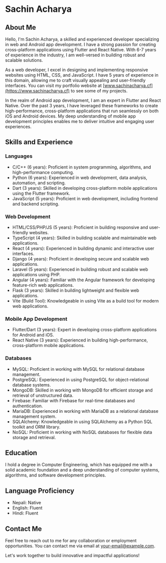 # Sachin Acharya

## About Me
Hello, I'm Sachin Acharya, a skilled and experienced developer specializing in web and Android app development. I have a strong passion for creating cross-platform applications using Flutter and React Native. With 6-7 years of experience in the industry, I am well-versed in building robust and scalable solutions.

As a web developer, I excel in designing and implementing responsive websites using HTML, CSS, and JavaScript. I have 5 years of experience in this domain, allowing me to craft visually appealing and user-friendly interfaces. You can visit my portfolio website at [www.sachinacharya.cf](https://www.sachinacharya.cf) to see some of my projects.

In the realm of Android app development, I am an expert in Flutter and React Native. Over the past 3 years, I have leveraged these frameworks to create high-performance, cross-platform applications that run seamlessly on both iOS and Android devices. My deep understanding of mobile app development principles enables me to deliver intuitive and engaging user experiences.

## Skills and Experience

### Languages
- C/C++ (6 years): Proficient in system programming, algorithms, and high-performance computing.
- Python (6 years): Experienced in web development, data analysis, automation, and scripting.
- Dart (3 years): Skilled in developing cross-platform mobile applications using the Flutter framework.
- JavaScript (5 years): Proficient in web development, including frontend and backend scripting.

### Web Development
- HTML/CSS/PHP/JS (5 years): Proficient in building responsive and user-friendly websites.
- TypeScript (4 years): Skilled in building scalable and maintainable web applications.
- React (4 years): Experienced in building dynamic and interactive user interfaces.
- Django (4 years): Proficient in developing secure and scalable web applications.
- Laravel (5 years): Experienced in building robust and scalable web applications using PHP.
- Angular (4 years): Familiar with the Angular framework for developing feature-rich web applications.
- Flask (3 years): Skilled in building lightweight and flexible web applications.
- Vite (Build Tool): Knowledgeable in using Vite as a build tool for modern web applications.

### Mobile App Development
- Flutter/Dart (3 years): Expert in developing cross-platform applications for Android and iOS.
- React Native (3 years): Experienced in building high-performance, cross-platform mobile applications.

### Databases
- MySQL: Proficient in working with MySQL for relational database management.
- PostgreSQL: Experienced in using PostgreSQL for object-relational database systems.
- MongoDB: Skilled in working with MongoDB for efficient storage and retrieval of unstructured data.
- Firebase: Familiar with Firebase for real-time databases and authentication.
- MariaDB: Experienced in working with MariaDB as a relational database management system.
- SQLAlchemy: Knowledgeable in using SQLAlchemy as a Python SQL toolkit and ORM library.
- NoSQL: Proficient in working with NoSQL databases for flexible data storage and retrieval.

## Education
I hold a degree in Computer Engineering, which has equipped me with a solid academic foundation and a deep understanding of computer systems, algorithms, and software development principles.

## Language Proficiency
- Nepali: Native
- English: Fluent
- Hindi: Fluent

## Contact Me
Feel free to reach out to me for any collaboration or employment opportunities. You can contact me via email at [your-email@example.com](mailto:your-email@example.com).

Let's work together to build innovative and impactful applications!
